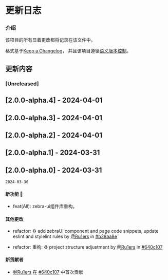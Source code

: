 # 更新日志

### 介绍

该项目的所有显着更改都将记录在该文件中。

格式基于[Keep a Changelog](https://keepachangelog.com/en/1.1.0/)，
并且该项目遵循[语义版本控制](https://semver.org/spec/v2.0.0.html)。

## 更新内容

### [Unreleased]

## [2.0.0-alpha.4] - 2024-04-01

## [2.0.0-alpha.3] - 2024-04-01

## [2.0.0-alpha.2] - 2024-04-01

## [2.0.0-alpha.1] - 2024-03-31

## [2.0.0-alpha.0] - 2024-03-31

`2024-03-30`

#### 新功能 🎉

- feat(All): zebra-ui组件库重构。

#### 其他更改

- refactor: ♻️ add zebraUI component and page code snippets, update eslint and stylelint rules by [@Ru1ers](https://github.com/Ru1ers) in [#b38aa8e](https://github.com/zebra-ui/zebra-ui/commit/b38aa8e67b9994f6152be26eac5edbc4ccf6ea45)

- refactor: 重构: ♻️ project structure adjustment by [@Ru1ers](https://github.com/Ru1ers) in [#640c107](https://github.com/zebra-ui/zebra-ui/commit/640c10707a8ae2cc5f8a8fdb17cfed4e1fec3be4)

#### 新贡献者

- [@Ru1ers](https://github.com/Ru1ers) 在 [#640c107](https://github.com/zebra-ui/zebra-ui/commit/640c10707a8ae2cc5f8a8fdb17cfed4e1fec3be4) 中首次贡献

